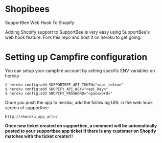 Shopibees
=========

SupportBee Web Hook To Shopify

Adding Shopify support to SupportBee is very easy using SupportBee's web hook feature. Fork this repo and host it on heroku to get going. 

# Setting up Campfire configuration

You can setup your campfire account by setting specific ENV variables on heroku

```
$ heroku config:add SUPPORTBEE_API_TOKEN="<api_token>"
$ heroku config:add SHOPIFY_API_KEY="<api_key>"
$ heroku config:add SHOPIFY_PASSWORD="<password>"
```

Once you push the app to heroku, add the following URL in the web hook screen of supportbee

```
http://<heroku_app_url>/
```

**Once new ticket created on supportbee, a comment will be automatically posted to your supportbee app ticket if there is any customer on Shopify matches with the ticket creator!!**